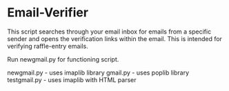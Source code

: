 # Email-Verifier
This script searches through your email inbox for emails from a specific sender and opens the verification links within the email. This is intended for verifying raffle-entry emails. 

Run newgmail.py for functioning script. 

newgmail.py - uses imaplib library
gmail.py - uses poplib library 
testgmail.py - uses imaplib with HTML parser

